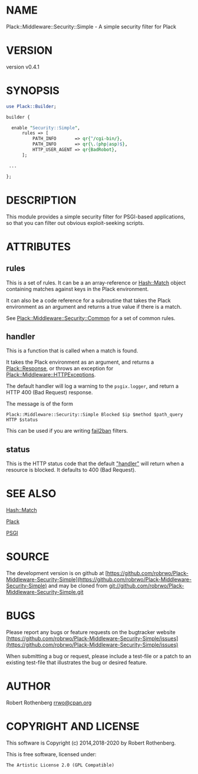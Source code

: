 # NAME

Plack::Middleware::Security::Simple - A simple security filter for Plack

# VERSION

version v0.4.1

# SYNOPSIS

```perl
use Plack::Builder;

builder {

  enable "Security::Simple",
      rules => [
          PATH_INFO       => qr{^/cgi-bin/},
          PATH_INFO       => qr{\.(php|asp)$},
          HTTP_USER_AGENT => qr{BadRobot},
      ];

 ...

};
```

# DESCRIPTION

This module provides a simple security filter for PSGI-based
applications, so that you can filter out obvious exploit-seeking
scripts.

# ATTRIBUTES

## rules

This is a set of rules. It can be a an array-reference or
[Hash::Match](https://metacpan.org/pod/Hash::Match) object containing matches against keys in the Plack
environment.

It can also be a code reference for a subroutine that takes the Plack
environment as an argument and returns a true value if there is a
match.

See [Plack::Middleware::Security::Common](https://metacpan.org/pod/Plack::Middleware::Security::Common) for a set of common rules.

## handler

This is a function that is called when a match is found.

It takes the Plack environment as an argument, and returns a
[Plack::Response](https://metacpan.org/pod/Plack::Response), or throws an exception for
[Plack::Middleware::HTTPExceptions](https://metacpan.org/pod/Plack::Middleware::HTTPExceptions).

The default handler will log a warning to the `psgix.logger`, and
return a HTTP 400 (Bad Request) response.

The message is of the form

```
Plack::Middleware::Security::Simple Blocked $ip $method $path_query HTTP $status
```

This can be used if you are writing [fail2ban](https://metacpan.org/pod/fail2ban) filters.

## status

This is the HTTP status code that the default ["handler"](#handler) will return
when a resource is blocked.  It defaults to 400 (Bad Request).

# SEE ALSO

[Hash::Match](https://metacpan.org/pod/Hash::Match)

[Plack](https://metacpan.org/pod/Plack)

[PSGI](https://metacpan.org/pod/PSGI)

# SOURCE

The development version is on github at [https://github.com/robrwo/Plack-Middleware-Security-Simple](https://github.com/robrwo/Plack-Middleware-Security-Simple)
and may be cloned from [git://github.com/robrwo/Plack-Middleware-Security-Simple.git](git://github.com/robrwo/Plack-Middleware-Security-Simple.git)

# BUGS

Please report any bugs or feature requests on the bugtracker website
[https://github.com/robrwo/Plack-Middleware-Security-Simple/issues](https://github.com/robrwo/Plack-Middleware-Security-Simple/issues)

When submitting a bug or request, please include a test-file or a
patch to an existing test-file that illustrates the bug or desired
feature.

# AUTHOR

Robert Rothenberg <rrwo@cpan.org>

# COPYRIGHT AND LICENSE

This software is Copyright (c) 2014,2018-2020 by Robert Rothenberg.

This is free software, licensed under:

```
The Artistic License 2.0 (GPL Compatible)
```
